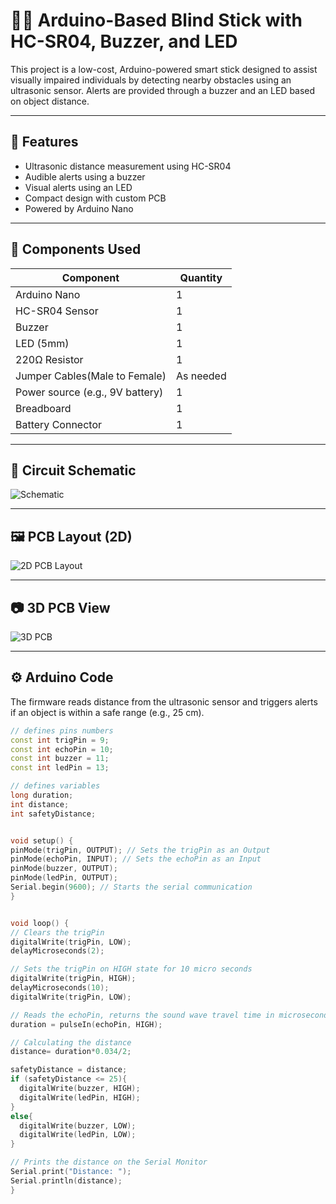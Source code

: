 # 👨‍🦯 Arduino-Based Blind Stick with HC-SR04, Buzzer, and LED

This project is a low-cost, Arduino-powered smart stick designed to assist visually impaired individuals by detecting nearby obstacles using an ultrasonic sensor. Alerts are provided through a buzzer and an LED based on object distance.

---

## 📌 Features

- Ultrasonic distance measurement using HC-SR04
- Audible alerts using a buzzer
- Visual alerts using an LED
- Compact design with custom PCB
- Powered by Arduino Nano

---

## 🧩 Components Used

| Component        | Quantity |
|------------------|----------|
| Arduino Nano     | 1        |
| HC-SR04 Sensor   | 1        |
| Buzzer           | 1        |
| LED (5mm)        | 1        |
| 220Ω Resistor    | 1        |
| Jumper Cables(Male to Female)  | As needed |
| Power source (e.g., 9V battery) | 1 |
| Breadboard      | 1        |
| Battery Connector| 1|
---

## 🔌 Circuit Schematic

![Schematic](https://hc-cdn.hel1.your-objectstorage.com/s/v3/72ea7c5601b53c8f34744635d3f1fde162040aef_schematic.png)

---

## 🖼️ PCB Layout (2D)

![2D PCB Layout](https://hc-cdn.hel1.your-objectstorage.com/s/v3/0bcd6bad357ee9e74c2580f9f83d5783ea8617b4_2d_pcb.png)

---

## 📷 3D PCB View

![3D PCB](https://hc-cdn.hel1.your-objectstorage.com/s/v3/9d9b3e1e0630cd1b4838143f17b7eff5894ab892_3d_pcb.png)

---

## ⚙️ Arduino Code

The firmware reads distance from the ultrasonic sensor and triggers alerts if an object is within a safe range (e.g., 25 cm).

```cpp
// defines pins numbers
const int trigPin = 9;
const int echoPin = 10;
const int buzzer = 11;
const int ledPin = 13;

// defines variables
long duration;
int distance;
int safetyDistance;


void setup() {
pinMode(trigPin, OUTPUT); // Sets the trigPin as an Output
pinMode(echoPin, INPUT); // Sets the echoPin as an Input
pinMode(buzzer, OUTPUT);
pinMode(ledPin, OUTPUT);
Serial.begin(9600); // Starts the serial communication
}


void loop() {
// Clears the trigPin
digitalWrite(trigPin, LOW);
delayMicroseconds(2);

// Sets the trigPin on HIGH state for 10 micro seconds
digitalWrite(trigPin, HIGH);
delayMicroseconds(10);
digitalWrite(trigPin, LOW);

// Reads the echoPin, returns the sound wave travel time in microseconds
duration = pulseIn(echoPin, HIGH);

// Calculating the distance
distance= duration*0.034/2;

safetyDistance = distance;
if (safetyDistance <= 25){
  digitalWrite(buzzer, HIGH);
  digitalWrite(ledPin, HIGH);
}
else{
  digitalWrite(buzzer, LOW);
  digitalWrite(ledPin, LOW);
}

// Prints the distance on the Serial Monitor
Serial.print("Distance: ");
Serial.println(distance);
}